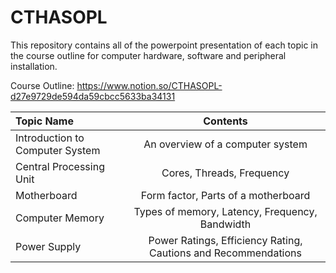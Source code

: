 # **CTHASOPL**

This repository contains all of the powerpoint presentation of each topic in the course outline for computer hardware, software and peripheral installation.

Course Outline:
https://www.notion.so/CTHASOPL-d27e9729de594da59cbcc5633ba34131

| Topic Name | Contents |
| :---         |     :---:      |       
| Introduction to Computer System   | An overview of a computer system |
| Central Processing Unit   | Cores, Threads, Frequency |
| Motherboard   | Form factor, Parts of a motherboard  |
| Computer Memory   | Types of memory, Latency, Frequency, Bandwidth  |
| Power Supply   | Power Ratings, Efficiency Rating, Cautions and Recommendations |

